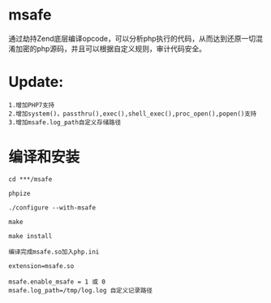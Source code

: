 msafe
=====

通过劫持Zend底层编译opcode，可以分析php执行的代码，从而达到还原一切混淆加密的php源码，并且可以根据自定义规则，审计代码安全。

Update:
===
	1.增加PHP7支持
	2.增加system()，passthru(),exec(),shell_exec(),proc_open(),popen()支持
	3.增加msafe.log_path自定义存储路径

编译和安装
===
  	cd ***/msafe
  
  	phpize
  
	./configure --with-msafe
	
	make
	
	make install
	
	编译完成msafe.so加入php.ini
	
	extension=msafe.so
	
	msafe.enable_msafe = 1 或 0
	msafe.log_path=/tmp/log.log 自定义记录路径
